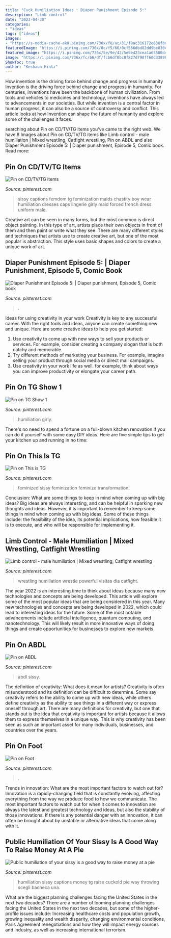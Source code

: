 ```yaml
---
title: "Cuck Humiliation Ideas : Diaper Punishment Episode 5:"
description: "Limb control"
date: "2023-04-30"
categories:
- "ideas"
tags: ["ideas"]
images:
- "https://s-media-cache-ak0.pinimg.com/736x/f8/ac/31/f8ac316172e638fbdc62da04fbdc53d2.jpg"
featuredImage: "https://i.pinimg.com/736x/0c/f5/66/0cf566dbd82dd9be830c4d0154158793.jpg"
featured_image: "https://i.pinimg.com/736x/5e/9e/42/5e9e423cea1a65580d47ae1ab6f4c75e.jpg"
image: "https://i.pinimg.com/736x/fc/b6/df/fcb6df0bc8f827d790ff60d338981b71.jpg"
ShowToc: true
author: "Keshaun Hintz"
---
```



How invention is the driving force behind change and progress in humanity
Invention is the driving force behind change and progress in humanity. For centuries, inventions have been the backbone of human civilization. From tools and vehicles to medicines and technology, inventions have always led to advancements in our societies. But while invention is a central factor in human progress, it can also be a source of controversy and conflict. This article looks at how Invention can shape the future of humanity and explore some of the challenges it faces.

	

		
searching about Pin on CD/TV/TG items you've came to the right web. We have 8 Images about Pin on CD/TV/TG items like Limb control - male humiliation | Mixed wrestling, Catfight wrestling, Pin on ABDL and also Diaper Punishment Episode 5: | Diaper punishment, Episode 5, Comic book. Read more:
		
    
## Pin On CD/TV/TG Items

<img loading=lazy src="https://i.pinimg.com/736x/0c/f5/66/0cf566dbd82dd9be830c4d0154158793.jpg" onerror="this.onerror=null;this.src='https://tse2.mm.bing.net/th?id=OIP.yenfSKTaNCy7iSEZq3my4wHaLH&amp;pid=15.1';" alt="Pin on CD/TV/TG items">

_Source: pinterest.com_

>sissy captions femdom tg feminization maids chastity boy wear humiliation dresses caps lingerie girly maid forced french dress uniform male. 

	

Creative art can be seen in many forms, but the most common is direct object painting. In this type of art, artists place their own objects in front of them and then paint or write what they see. There are many different styles and techniques that artists use to create creative art, but one of the most popular is abstraction. This style uses basic shapes and colors to create a unique work of art.

    
## Diaper Punishment Episode 5: | Diaper Punishment, Episode 5, Comic Book

<img loading=lazy src="https://i.pinimg.com/736x/87/8c/22/878c2252b6d8984d18898189801aed2e.jpg" onerror="this.onerror=null;this.src='https://tse3.mm.bing.net/th?id=OIP.i0XRXz3bQGst_MzaUZ8NEgHaLY&amp;pid=15.1';" alt="Diaper Punishment Episode 5: | Diaper punishment, Episode 5, Comic book">

_Source: pinterest.com_

>. 

	

Ideas for using creativity in your work
Creativity is key to any successful career. With the right tools and ideas, anyone can create something new and unique. Here are some creative ideas to help you get started: 
1. Use creativity to come up with new ways to sell your products or services. For example, consider creating a company slogan that is both catchy and memorable. 
2. Try different methods of marketing your business. For example, imagine selling your product through social media or direct mail campaigns. 
3. Use creativity in your work life as well. for example, think about ways you can improve productivity or elongate your career path.

    
## Pin On TG Show 1

<img loading=lazy src="https://i.pinimg.com/736x/5e/9e/42/5e9e423cea1a65580d47ae1ab6f4c75e.jpg" onerror="this.onerror=null;this.src='https://tse2.mm.bing.net/th?id=OIP.Gscd71Y0xuSBAfsd9YOgtQHaJ3&amp;pid=15.1';" alt="Pin on TG Show 1">

_Source: pinterest.com_

>humiliation girly. 

	

There's no need to spend a fortune on a full-blown kitchen renovation if you can do it yourself with some easy DIY ideas. Here are five simple tips to get your kitchen up and running in no time: 

    
## Pin On This Is TG

<img loading=lazy src="https://i.pinimg.com/originals/0b/2d/50/0b2d5045593e768a47465b4dd8bbb47a.jpg" onerror="this.onerror=null;this.src='https://tse1.mm.bing.net/th?id=OIP.PTqnUs77imKcKQHU_fZbsAHaKn&amp;pid=15.1';" alt="Pin on This is TG">

_Source: pinterest.com_

>feminized sissy feminization feminize transformation. 

	

Conclusion: What are some things to keep in mind when coming up with big ideas?
Big ideas are always interesting, and can be helpful in sparking new thoughts and ideas. However, it is important to remember to keep some things in mind when coming up with big ideas. Some of these things include: the feasibility of the idea, its potential implications, how feasible it is to execute, and who will be responsible for implementing it.

    
## Limb Control - Male Humiliation | Mixed Wrestling, Catfight Wrestling

<img loading=lazy src="https://i.pinimg.com/736x/4d/f4/29/4df4296ef382b8ef5c22efa9313db4e0--submission-wrestling-female-power.jpg" onerror="this.onerror=null;this.src='https://tse1.mm.bing.net/th?id=OIP.6ujyGp-g4Ny9tDYBSMVrcQHaLH&amp;pid=15.1';" alt="Limb control - male humiliation | Mixed wrestling, Catfight wrestling">

_Source: pinterest.com_

>wrestling humiliation wrestle powerful visitas dia catfight. 

	

The year 2022 is an interesting time to think about ideas because many new technologies and concepts are being developed. This article will explore some of the most popular ideas that are being considered in this year.
Many new technologies and concepts are being developed in 2022, which could lead to interesting ideas for the future. Some of the most notable advancements include artificial intelligence, quantum computing, and nanotechnology. This will likely result in more innovative ways of doing things and create opportunities for businesses to explore new markets.

    
## Pin On ABDL

<img loading=lazy src="https://i.pinimg.com/736x/a5/7c/49/a57c499e540aae1eecf45d14a023f97b.jpg" onerror="this.onerror=null;this.src='https://tse3.mm.bing.net/th?id=OIP.VjpW0hYCe36DAGmSS44UIgHaHa&amp;pid=15.1';" alt="Pin on ABDL">

_Source: pinterest.com_

>abdl sissy. 

	

The definition of creativity: What does it mean for artists?
Creativity is often misunderstood and its definition can be difficult to determine. Some say creativity refers to the ability to come up with new ideas, while others define creativity as the ability to see things in a different way or express oneself through art. There are many definitions for creativity, but one that stands out is the idea that creativity is important for artists because it allows them to express themselves in a unique way. This is why creativity has been seen as such an important asset for many individuals, businesses, and countries over the years.

    
## Pin On Foot

<img loading=lazy src="https://i.pinimg.com/736x/fc/b6/df/fcb6df0bc8f827d790ff60d338981b71.jpg" onerror="this.onerror=null;this.src='https://tse3.mm.bing.net/th?id=OIP.3nyTXNdO0FGlVBfVALiYzQHaJ2&amp;pid=15.1';" alt="Pin on Foot">

_Source: pinterest.com_

>. 

	

Trends in innovation: What are the most important factors to watch out for?
Innovation is a rapidly-changing field that is constantly evolving, affecting everything from the way we produce food to how we communicate. The most important factors to watch out for when it comes to innovation are always the latest and greatest technology and ideas, but also the stability of those innovations. If there is any potential danger with an innovation, it can often be brought about by unstable or alternative ideas that come along with it.

    
## Public Humiliation Of Your Sissy Is A Good Way To Raise Money At A Pie

<img loading=lazy src="https://s-media-cache-ak0.pinimg.com/736x/f8/ac/31/f8ac316172e638fbdc62da04fbdc53d2.jpg" onerror="this.onerror=null;this.src='https://tse1.mm.bing.net/th?id=OIP.hfEWnV84gS4xSO9UIjT4PgHaKf&amp;pid=15.1';" alt="Public humiliation of your sissy is a good way to raise money at a pie">

_Source: pinterest.com_

>humiliation sissy captions money tg raise cuckold pie way throwing scegli bacheca una. 

	

What are the biggest planning challenges facing the United States in the next two decades?
There are a number of looming planning challenges facing the United States in the next two decades, but some of the higher-profile issues include: Increasing healthcare costs and population growth, growing inequality and wealth disparity, changing environmental conditions, Paris Agreement renegotiations and how they will impact energy sources and industry, as well as increasing international terrorism.

